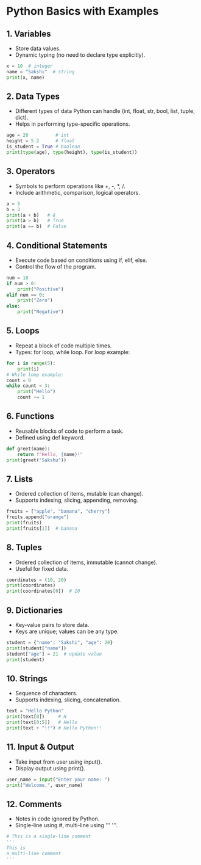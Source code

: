 
# Python Basics with Examples


## 1. Variables
- Store data values.
 - Dynamic typing (no need to declare type explicitly).
   
```python
x = 10  # integer
name = "Sakshi"  # string
print(x, name)
```

## 2. Data Types
 - Different types of data Python can handle (int, float, str, bool, list, tuple, dict).
 - Helps in performing type-specific operations.
```python
age = 20          # int
height = 5.2      # float
is_student = True # boolean
print(type(age), type(height), type(is_student))
```

## 3. Operators
 - Symbols to perform operations like +, -, *, /.
 - Include arithmetic, comparison, logical operators.
```python
a = 5
b = 3
print(a + b)   # 8
print(a > b)   # True
print(a == b)  # False
```

## 4. Conditional Statements
 - Execute code based on conditions using if, elif, else.
 - Control the flow of the program.
   
```python
num = 10
if num > 0:
    print("Positive")
elif num == 0:
    print("Zero")
else:
    print("Negative")
```

## 5. Loops
 - Repeat a block of code multiple times.
 - Types: for loop, while loop.
 For loop example:
```python
for i in range(5):
    print(i)
# While loop example:
count = 0
while count < 3:
    print("Hello")
    count += 1
```

## 6. Functions
 - Reusable blocks of code to perform a task.
 - Defined using def keyword.
   
```python
def greet(name):
    return f"Hello, {name}!"
print(greet("Sakshu"))
```

## 7. Lists
 - Ordered collection of items, mutable (can change).
 - Supports indexing, slicing, appending, removing.
```python
fruits = ["apple", "banana", "cherry"]
fruits.append("orange")
print(fruits)
print(fruits[1])  # banana
```

## 8. Tuples
- Ordered collection of items, immutable (cannot change).
 - Useful for fixed data.
```python
coordinates = (10, 20)
print(coordinates)
print(coordinates[0])  # 10
```

## 9. Dictionaries
 - Key-value pairs to store data.
 - Keys are unique; values can be any type.
```python
student = {"name": "Sakshi", "age": 20}
print(student["name"])
student["age"] = 21  # update value
print(student)
```

## 10. Strings
 - Sequence of characters.
 - Supports indexing, slicing, concatenation.
```python
text = "Hello Python"
print(text[0])     # H
print(text[0:5])   # Hello
print(text + "!!") # Hello Python!!
```

## 11. Input & Output
 - Take input from user using input().
 - Display output using print().
```python
user_name = input("Enter your name: ")
print("Welcome,", user_name)
```

## 12. Comments
 -  Notes in code ignored by Python.
 -  Single-line using #, multi-line using ''' '''.
   
```python
# This is a single-line comment
'''
This is
a multi-line comment
'''

```
